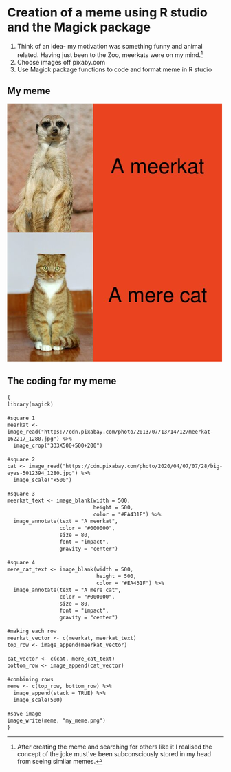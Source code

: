# Creation of a meme using R studio and the Magick package

1. Think of an idea- my motivation was something funny and animal related. Having just been to the Zoo, meerkats were on my mind.[^1]
2. Choose images off pixaby.com
3. Use Magick package functions to code and format meme in R studio

[^1]: After creating the meme and searching for others like it I realised the concept of the joke must've been subconsciously stored in my head from seeing similar memes.


## My meme 
![](my_meme.png)


## The coding for my meme
```
{
library(magick)

#square 1
meerkat <- image_read("https://cdn.pixabay.com/photo/2013/07/13/14/12/meerkat-162217_1280.jpg") %>% 
  image_crop("333X500+500+200") 

#square 2
cat <- image_read("https://cdn.pixabay.com/photo/2020/04/07/07/28/big-eyes-5012394_1280.jpg") %>% 
  image_scale("x500")
  
#square 3
meerkat_text <- image_blank(width = 500, 
                            height = 500, 
                            color = "#EA431F") %>%
  image_annotate(text = "A meerkat", 
                 color = "#000000",
                 size = 80,
                 font = "impact",
                 gravity = "center")

#square 4
mere_cat_text <- image_blank(width = 500, 
                             height = 500, 
                             color = "#EA431F") %>%
  image_annotate(text = "A mere cat", 
                 color = "#000000",
                 size = 80,
                 font = "impact",
                 gravity = "center")

#making each row
meerkat_vector <- c(meerkat, meerkat_text)
top_row <- image_append(meerkat_vector)

cat_vector <- c(cat, mere_cat_text)
bottom_row <- image_append(cat_vector)

#combining rows
meme <- c(top_row, bottom_row) %>%
  image_append(stack = TRUE) %>%
  image_scale(500)

#save image
image_write(meme, "my_meme.png")
}
```

